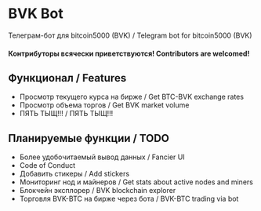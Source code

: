 # BVK Bot
Телеграм-бот для bitcoin5000 (BVK) / Telegram bot for bitcoin5000 (BVK)
#### Контрибуторы всячески приветствуются! Contributors are welcomed!

## Функционал / Features
- Просмотр текущего курса на бирже / Get BTC-BVK exchange rates
- Просмотр объема торгов / Get BVK market volume
- ПЯТЬ ТЫЩ!!! / ПЯТЬ ТЫЩ!!!

## Планируемые функции / TODO
- Более удобочитаемый вывод данных / Fancier UI
- Code of Conduct
- Добавить стикеры / Add stickers
- Мониторинг нод и майнеров / Get stats about active nodes and miners
- Блокчейн эксплорер / BVK blockchain explorer
- Торговля BVK-BTC на бирже через бота / BVK-BTC trading via bot
